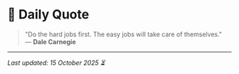 # 📜 Daily Quote

> "Do the hard jobs first. The easy jobs will take care of themselves."  
> — **Dale Carnegie**

---

_Last updated: 15 October 2025 ⏳_
